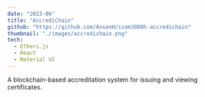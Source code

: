 ```yaml
---
date: "2023-06"
title: "AccrediChain"
github: "https://github.com/AnsonH/isom3000h-accredichain"
thumbnail: "./images/accredichain.png"
tech:
  - Ethers.js
  - React
  - Material UI
---
```


A blockchain-based accreditation system for issuing and viewing certificates.
